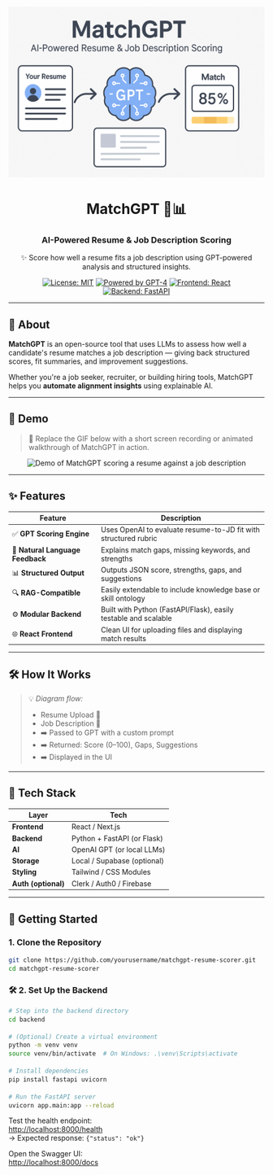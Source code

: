 <!-- Hero Banner -->
<p align="center" style="margin-bottom: 10px;">
  <img src="assets/matchgpt_hero.png" alt="Visual overview: Resume + JD ➡️ GPT ➡️ Match Score" width="800"/>
</p>

<h1 align="center">MatchGPT 💼📊</h1>
<h3 align="center">AI-Powered Resume & Job Description Scoring</h3>

<p align="center">
  ✨ Score how well a resume fits a job description using GPT-powered analysis and structured insights.
</p>

<p align="center">
  <a href="#"><img src="https://img.shields.io/badge/License-MIT-blue.svg" alt="License: MIT"></a>
  <a href="#"><img src="https://img.shields.io/badge/Powered%20By-GPT4-blueviolet" alt="Powered by GPT-4"></a>
  <a href="#"><img src="https://img.shields.io/badge/Frontend-React-informational" alt="Frontend: React" /></a>
  <a href="#"><img src="https://img.shields.io/badge/Backend-FastAPI-green" alt="Backend: FastAPI" /></a>
</p>

---

## 🚀 About

**MatchGPT** is an open-source tool that uses LLMs to assess how well a candidate's resume matches a job description — giving back structured scores, fit summaries, and improvement suggestions.

Whether you're a job seeker, recruiter, or building hiring tools, MatchGPT helps you **automate alignment insights** using explainable AI.

---

## 🎥 Demo

> 🔄 Replace the GIF below with a short screen recording or animated walkthrough of MatchGPT in action.

<p align="center" style="margin-bottom: 10px;">
  <img src="assets/demo_scoring.gif" alt="Demo of MatchGPT scoring a resume against a job description" width="700"/>
</p>

---

## ✨ Features

| Feature                          | Description                                                     |
| -------------------------------- | --------------------------------------------------------------- |
| ✅ **GPT Scoring Engine**        | Uses OpenAI to evaluate resume-to-JD fit with structured rubric |
| 📄 **Natural Language Feedback** | Explains match gaps, missing keywords, and strengths            |
| 📊 **Structured Output**         | Outputs JSON score, strengths, gaps, and suggestions            |
| 🔍 **RAG-Compatible**            | Easily extendable to include knowledge base or skill ontology   |
| ⚙️ **Modular Backend**           | Built with Python (FastAPI/Flask), easily testable and scalable |
| 🌐 **React Frontend**            | Clean UI for uploading files and displaying match results       |

---

## 🛠 How It Works

<!--
<p align="center" style="margin-bottom: 10px;">
  <img src="assets/how_it_works.png" alt="Diagram of how MatchGPT processes resume and job description into a match score" width="750"/>
</p>
-->

> 💡 _Diagram flow:_
>
> - Resume Upload 📝
> - Job Description 📄
> - ➡️ Passed to GPT with a custom prompt
> - ➡️ Returned: Score (0–100), Gaps, Suggestions
> - ➡️ Displayed in the UI

---

## 🧱 Tech Stack

| Layer               | Tech                        |
| ------------------- | --------------------------- |
| **Frontend**        | React / Next.js             |
| **Backend**         | Python + FastAPI (or Flask) |
| **AI**              | OpenAI GPT (or local LLMs)  |
| **Storage**         | Local / Supabase (optional) |
| **Styling**         | Tailwind / CSS Modules      |
| **Auth (optional)** | Clerk / Auth0 / Firebase    |

---

## 🧪 Getting Started

### 1. Clone the Repository

```bash
git clone https://github.com/yourusername/matchgpt-resume-scorer.git
cd matchgpt-resume-scorer
```

### 🛠️ 2. Set Up the Backend

```bash
# Step into the backend directory
cd backend

# (Optional) Create a virtual environment
python -m venv venv
source venv/bin/activate  # On Windows: .\venv\Scripts\activate

# Install dependencies
pip install fastapi uvicorn

# Run the FastAPI server
uvicorn app.main:app --reload
```

Test the health endpoint:  
[http://localhost:8000/health](http://localhost:8000/health)  
→ Expected response: `{"status": "ok"}`

Open the Swagger UI:  
[http://localhost:8000/docs](http://localhost:8000/docs)
